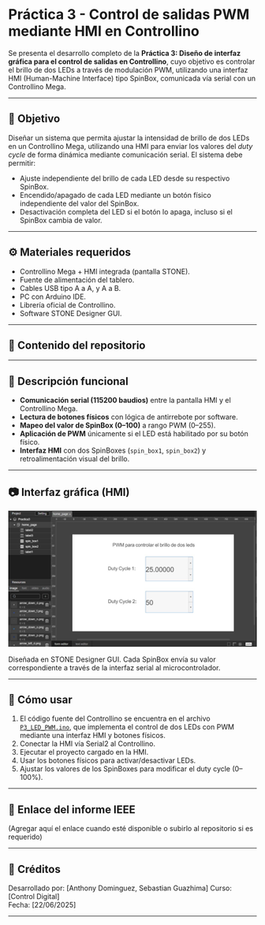 # Práctica 3 - Control de salidas PWM mediante HMI en Controllino

Se presenta el desarrollo completo de la **Práctica 3: Diseño de interfaz gráfica para el control de salidas en Controllino**, cuyo objetivo es controlar el brillo de dos LEDs a través de modulación PWM, utilizando una interfaz HMI (Human-Machine Interface) tipo SpinBox, comunicada vía serial con un Controllino Mega.

---

## 🎯 Objetivo

Diseñar un sistema que permita ajustar la intensidad de brillo de dos LEDs en un Controllino Mega, utilizando una HMI para enviar los valores del *duty cycle* de forma dinámica mediante comunicación serial. El sistema debe permitir:

- Ajuste independiente del brillo de cada LED desde su respectivo SpinBox.
- Encendido/apagado de cada LED mediante un botón físico independiente del valor del SpinBox.
- Desactivación completa del LED si el botón lo apaga, incluso si el SpinBox cambia de valor.

---

## ⚙️ Materiales requeridos

- Controllino Mega + HMI integrada (pantalla STONE).
- Fuente de alimentación del tablero.
- Cables USB tipo A a A, y A a B.
- PC con Arduino IDE.
- Librería oficial de Controllino.
- Software STONE Designer GUI.

---

## 🧩 Contenido del repositorio


---

## 📝 Descripción funcional

- **Comunicación serial (115200 baudios)** entre la pantalla HMI y el Controllino Mega.
- **Lectura de botones físicos** con lógica de antirrebote por software.
- **Mapeo del valor de SpinBox (0–100)** a rango PWM (0–255).
- **Aplicación de PWM** únicamente si el LED está habilitado por su botón físico.
- **Interfaz HMI** con dos SpinBoxes (`spin_box1`, `spin_box2`) y retroalimentación visual del brillo.

---

## 📷 Interfaz gráfica (HMI)

![Interfaz HMI PWM](imagen_hmi.jpg)

Diseñada en STONE Designer GUI. Cada SpinBox envía su valor correspondiente a través de la interfaz serial al microcontrolador.

---

## 🚀 Cómo usar

1. El código fuente del Controllino se encuentra en el archivo [`P3_LED_PWM.ino`](./P3_LED_PWM.ino), que implementa el control de dos LEDs con PWM mediante una interfaz HMI y botones físicos.
2. Conectar la HMI vía Serial2 al Controllino.
3. Ejecutar el proyecto cargado en la HMI.
4. Usar los botones físicos para activar/desactivar LEDs.
5. Ajustar los valores de los SpinBoxes para modificar el duty cycle (0–100%).

---

## 📎 Enlace del informe IEEE

(Agregar aquí el enlace cuando esté disponible o subirlo al repositorio si es requerido)

---

## 🔗 Créditos

Desarrollado por: [Anthony Dominguez, Sebastian Guazhima]
Curso: [Control Digital]  
Fecha: [22/06/2025]

---





